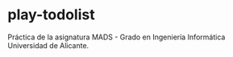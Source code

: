 play-todolist
=================================

Práctica de la asignatura MADS - Grado en Ingeniería Informática Universidad de Alicante.
